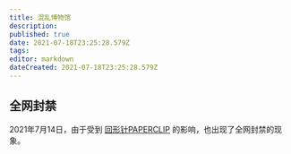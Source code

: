 ```yaml
---
title: 混乱博物馆
description: 
published: true
date: 2021-07-18T23:25:28.579Z
tags: 
editor: markdown
dateCreated: 2021-07-18T23:25:28.579Z
---
```


## 全网封禁

2021年7月14日，由于受到 [回形针PAPERCLIP](../people/回形针PAPERCLIP) 的影响，也出现了全网封禁的现象。
